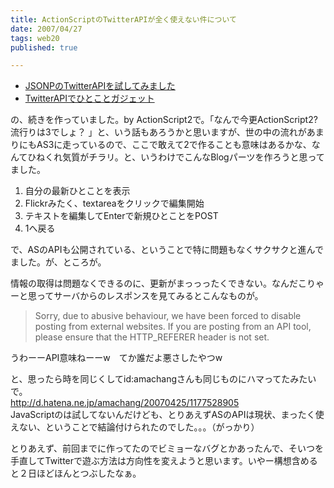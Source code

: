 ```yaml
---
title: ActionScriptのTwitterAPIが全く使えない件について
date: 2007/04/27
tags: web20
published: true

---
```


<p> 
<ul>
<li><a href="http://blog.katsuma.tv/2007/04/jsonptwitterapi.html">JSONPのTwitterAPIを試してみました</a></li>
<li><a href="http://blog.katsuma.tv/2007/04/twitter_gadget_1.html">TwitterAPIでひとことガジェット </a></li>
</ul>
</p>

<p>の、続きを作っていました。by ActionScript2で。「なんで今更ActionScript2?流行りは3でしょ？
」と、いう話もあろうかと思いますが、世の中の流れがあまりにもAS3に走っているので、ここで敢えて2で作ることも意味はあるかな、なんてひねくれ気質がチラリ。と、いうわけでこんなBlogパーツを作ろうと思ってました。</p>

<p>
<ol>
<li>自分の最新ひとことを表示</li>
<li>Flickrみたく、textareaをクリックで編集開始</li>
<li>テキストを編集してEnterで新規ひとことをPOST</li>
<li>1へ戻る</li>
</ol>
</p>

<p>で、ASのAPIも公開されている、ということで特に問題もなくサクサクと進んでました。が、ところが。</p>



<p>情報の取得は問題なくできるのに、更新がまっっったくできない。なんだこりゃーと思ってサーバからのレスポンスを見てみるとこんなものが。</p>

<p>
<blockquote>Sorry, due to abusive behaviour, we have been forced to disable posting from external websites. If you are posting from an API tool, please ensure that the HTTP_REFERER header is not set.</blockquote>
</p>

<p>うわーーAPI意味ねーーw　てか誰だよ悪さしたやつw</p>

<p>と、思ったら時を同じくしてid:amachangさんも同じものにハマってたみたいで。<br />
<a href="http://d.hatena.ne.jp/amachang/20070425/1177528905">http://d.hatena.ne.jp/amachang/20070425/1177528905</a><br />
JavaScriptのは試してないんだけども、とりあえずASのAPIは現状、まったく使えない、ということで結論付けられたのでした。。。（がっかり）</p>

<p>とりあえず、前回までに作ってたのでビミョーなバグとかあったんで、そいつを手直してTwitterで遊ぶ方法は方向性を変えようと思います。いやー構想含めると２日ほどほんとつぶしたなぁ。</p>
